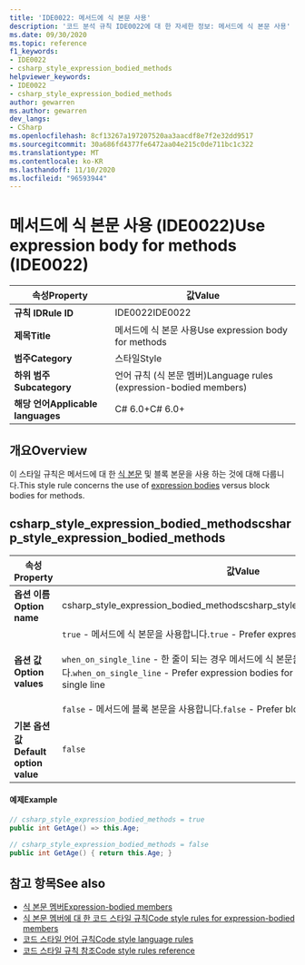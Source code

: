 ```yaml
---
title: 'IDE0022: 메서드에 식 본문 사용'
description: '코드 분석 규칙 IDE0022에 대 한 자세한 정보: 메서드에 식 본문 사용'
ms.date: 09/30/2020
ms.topic: reference
f1_keywords:
- IDE0022
- csharp_style_expression_bodied_methods
helpviewer_keywords:
- IDE0022
- csharp_style_expression_bodied_methods
author: gewarren
ms.author: gewarren
dev_langs:
- CSharp
ms.openlocfilehash: 8cf13267a197207520aa3aacdf8e7f2e32dd9517
ms.sourcegitcommit: 30a686fd4377fe6472aa04e215c0de711bc1c322
ms.translationtype: MT
ms.contentlocale: ko-KR
ms.lasthandoff: 11/10/2020
ms.locfileid: "96593944"
---
```

# <a name="use-expression-body-for-methods-ide0022"></a><span data-ttu-id="2ab47-103">메서드에 식 본문 사용 (IDE0022)</span><span class="sxs-lookup"><span data-stu-id="2ab47-103">Use expression body for methods (IDE0022)</span></span>

|<span data-ttu-id="2ab47-104">속성</span><span class="sxs-lookup"><span data-stu-id="2ab47-104">Property</span></span>|<span data-ttu-id="2ab47-105">값</span><span class="sxs-lookup"><span data-stu-id="2ab47-105">Value</span></span>|
|-|-|
| <span data-ttu-id="2ab47-106">**규칙 ID**</span><span class="sxs-lookup"><span data-stu-id="2ab47-106">**Rule ID**</span></span> | <span data-ttu-id="2ab47-107">IDE0022</span><span class="sxs-lookup"><span data-stu-id="2ab47-107">IDE0022</span></span> |
| <span data-ttu-id="2ab47-108">**제목**</span><span class="sxs-lookup"><span data-stu-id="2ab47-108">**Title**</span></span> | <span data-ttu-id="2ab47-109">메서드에 식 본문 사용</span><span class="sxs-lookup"><span data-stu-id="2ab47-109">Use expression body for methods</span></span> |
| <span data-ttu-id="2ab47-110">**범주**</span><span class="sxs-lookup"><span data-stu-id="2ab47-110">**Category**</span></span> | <span data-ttu-id="2ab47-111">스타일</span><span class="sxs-lookup"><span data-stu-id="2ab47-111">Style</span></span> |
| <span data-ttu-id="2ab47-112">**하위 범주**</span><span class="sxs-lookup"><span data-stu-id="2ab47-112">**Subcategory**</span></span> | <span data-ttu-id="2ab47-113">언어 규칙 (식 본문 멤버)</span><span class="sxs-lookup"><span data-stu-id="2ab47-113">Language rules (expression-bodied members)</span></span> |
| <span data-ttu-id="2ab47-114">**해당 언어**</span><span class="sxs-lookup"><span data-stu-id="2ab47-114">**Applicable languages**</span></span> | <span data-ttu-id="2ab47-115">C# 6.0+</span><span class="sxs-lookup"><span data-stu-id="2ab47-115">C# 6.0+</span></span> |

## <a name="overview"></a><span data-ttu-id="2ab47-116">개요</span><span class="sxs-lookup"><span data-stu-id="2ab47-116">Overview</span></span>

<span data-ttu-id="2ab47-117">이 스타일 규칙은 메서드에 대 한 [식 본문](../../../csharp/programming-guide/statements-expressions-operators/expression-bodied-members.md) 및 블록 본문을 사용 하는 것에 대해 다룹니다.</span><span class="sxs-lookup"><span data-stu-id="2ab47-117">This style rule concerns the use of [expression bodies](../../../csharp/programming-guide/statements-expressions-operators/expression-bodied-members.md) versus block bodies for methods.</span></span>

## <a name="csharp_style_expression_bodied_methods"></a><span data-ttu-id="2ab47-118">csharp_style_expression_bodied_methods</span><span class="sxs-lookup"><span data-stu-id="2ab47-118">csharp_style_expression_bodied_methods</span></span>

|<span data-ttu-id="2ab47-119">속성</span><span class="sxs-lookup"><span data-stu-id="2ab47-119">Property</span></span>|<span data-ttu-id="2ab47-120">값</span><span class="sxs-lookup"><span data-stu-id="2ab47-120">Value</span></span>|
|-|-|
| <span data-ttu-id="2ab47-121">**옵션 이름**</span><span class="sxs-lookup"><span data-stu-id="2ab47-121">**Option name**</span></span> | <span data-ttu-id="2ab47-122">csharp_style_expression_bodied_methods</span><span class="sxs-lookup"><span data-stu-id="2ab47-122">csharp_style_expression_bodied_methods</span></span>
| <span data-ttu-id="2ab47-123">**옵션 값**</span><span class="sxs-lookup"><span data-stu-id="2ab47-123">**Option values**</span></span> | <span data-ttu-id="2ab47-124">`true` - 메서드에 식 본문을 사용합니다.</span><span class="sxs-lookup"><span data-stu-id="2ab47-124">`true` - Prefer expression bodies for methods</span></span><br /><br /><span data-ttu-id="2ab47-125">`when_on_single_line` - 한 줄이 되는 경우 메서드에 식 본문을 사용합니다.</span><span class="sxs-lookup"><span data-stu-id="2ab47-125">`when_on_single_line` - Prefer expression bodies for methods when they will be a single line</span></span><br /><br /><span data-ttu-id="2ab47-126">`false` - 메서드에 블록 본문을 사용합니다.</span><span class="sxs-lookup"><span data-stu-id="2ab47-126">`false` - Prefer block bodies for methods</span></span> |
| <span data-ttu-id="2ab47-127">**기본 옵션 값**</span><span class="sxs-lookup"><span data-stu-id="2ab47-127">**Default option value**</span></span> | `false` |

#### <a name="example"></a><span data-ttu-id="2ab47-128">예제</span><span class="sxs-lookup"><span data-stu-id="2ab47-128">Example</span></span>

```csharp
// csharp_style_expression_bodied_methods = true
public int GetAge() => this.Age;

// csharp_style_expression_bodied_methods = false
public int GetAge() { return this.Age; }
```

## <a name="see-also"></a><span data-ttu-id="2ab47-129">참고 항목</span><span class="sxs-lookup"><span data-stu-id="2ab47-129">See also</span></span>

- [<span data-ttu-id="2ab47-130">식 본문 멤버</span><span class="sxs-lookup"><span data-stu-id="2ab47-130">Expression-bodied members</span></span>](../../../csharp/programming-guide/statements-expressions-operators/expression-bodied-members.md)
- [<span data-ttu-id="2ab47-131">식 본문 멤버에 대 한 코드 스타일 규칙</span><span class="sxs-lookup"><span data-stu-id="2ab47-131">Code style rules for expression-bodied members</span></span>](expression-bodied-members.md)
- [<span data-ttu-id="2ab47-132">코드 스타일 언어 규칙</span><span class="sxs-lookup"><span data-stu-id="2ab47-132">Code style language rules</span></span>](language-rules.md)
- [<span data-ttu-id="2ab47-133">코드 스타일 규칙 참조</span><span class="sxs-lookup"><span data-stu-id="2ab47-133">Code style rules reference</span></span>](index.md)
